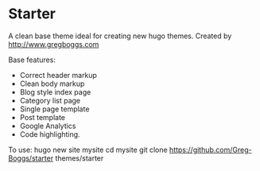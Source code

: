 Starter
=======

A clean base theme ideal for creating new hugo themes. Created by http://www.gregboggs.com

Base features:
  - Correct header markup
  - Clean body markup
  - Blog style index page
  - Category list page
  - Single page template
  - Post template
  - Google Analytics
  - Code highlighting. 

To use:
    hugo new site mysite
    cd mysite
    git clone https://github.com/Greg-Boggs/starter themes/starter

